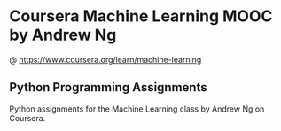 # Coursera Machine Learning MOOC by Andrew Ng
@ https://www.coursera.org/learn/machine-learning

## Python Programming Assignments
Python assignments for the Machine Learning class by Andrew Ng on Coursera.
